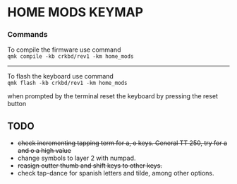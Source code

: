 # HOME MODS KEYMAP

### Commands
To compile the firmware use command  
`qmk compile -kb crkbd/rev1 -km home_mods`
  
---

To flash the keyboard use command  
`qmk flash -kb crkbd/rev1 -km home_mods`  

when prompted by the terminal reset the keyboard by pressing the reset button


## TODO
* ~~check incrementing tapping term for a, o keys. General TT 250, try for a and o a high value~~
* change symbols to layer 2 with numpad.
* ~~reasign outter thumb and shift keys to other keys.~~
* check tap-dance for spanish letters and tilde, among other options.
